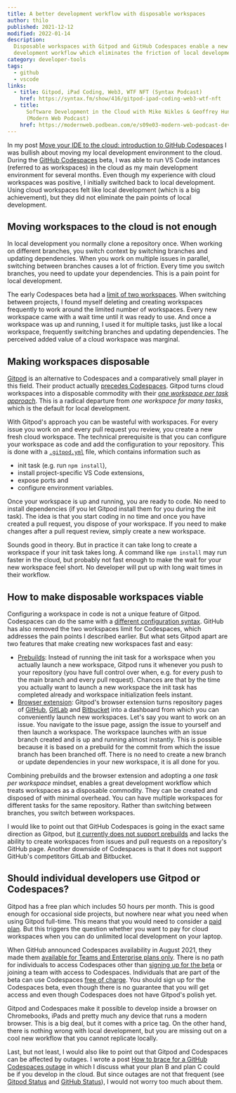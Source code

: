 ```yaml
---
title: A better development workflow with disposable workspaces
author: thilo
published: 2021-12-12
modified: 2022-01-14
description:
  Disposable workspaces with Gitpod and GitHub Codespaces enable a new
  development workflow which eliminates the friction of local development.
category: developer-tools
tags:
  - github
  - vscode
links:
  - title: Gitpod, iPad Coding, Web3, WTF NFT (Syntax Podcast)
    href: https://syntax.fm/show/416/gitpod-ipad-coding-web3-wtf-nft
  - title:
      Software Development in the Cloud with Mike Nikles & Geoffrey Huntley
      (Modern Web Podcast)
    href: https://modernweb.podbean.com/e/s09e03-modern-web-podcast-development-in-the-cloud-with-mike-nikles-geoffrey-huntley/
---
```


In my post
[Move your IDE to the cloud: introduction to GitHub Codespaces](/posts/move-your-ide-to-the-cloud-introduction-to-github-codespaces)
I was bullish about moving my local development environment to the cloud. During
the [GitHub Codespaces](https://github.com/features/codespaces/) beta, I was
able to run VS Code instances (referred to as workspaces) in the cloud as my
main development environment for several months. Even though my experience with
cloud workspaces was positive, I initially switched back to local development.
Using cloud workspaces felt like local development (which is a big achievement),
but they did not eliminate the pain points of local development.

## Moving workspaces to the cloud is not enough

In local development you normally clone a repository once. When working on
different branches, you switch context by switching branches and updating
dependencies. When you work on multiple issues in parallel, switching between
branches causes a lot of friction. Every time you switch branches, you need to
update your dependencies. This is a pain point for local development.

The early Codespaces beta had a
[limit of two workspaces](https://github.community/t/max-number-of-codespaces-during-beta/134984).
When switching between projects, I found myself deleting and creating workspaces
frequently to work around the limited number of workspaces. Every new workspace
came with a wait time until it was ready to use. And once a workspace was up and
running, I used it for multiple tasks, just like a local workspace, frequently
switching branches and updating dependencies. The perceived added value of a
cloud workspace was marginal.

## Making workspaces disposable

[Gitpod](https://www.gitpod.io/) is an alternative to Codespaces and a
comparatively small player in this field. Their product actually
[precedes Codespaces](https://www.freecodecamp.org/news/github-codespaces-vs-gitpod-cloud-based-dev-environments/).
Gitpod turns cloud workspaces into a disposable commodity with their
[_one workspace per task approach_](https://www.gitpod.io/docs/workspaces/).
This is a radical departure from _one workspace for many tasks_, which is the
default for local development.

With Gitpod's approach you can be wasteful with workspaces. For every issue you
work on and every pull request you review, you create a new fresh cloud
workspace. The technical prerequisite is that you can configure your workspace
as code and add the configuration to your repository. This is done with a
[`.gitpod.yml`](https://www.gitpod.io/docs/configure) file, which contains
information such as

- init task (e.g. run `npm install`),
- install project-specific VS Code extensions,
- expose ports and
- configure environment variables.

Once your workspace is up and running, you are ready to code. No need to install
dependencies (if you let Gitpod install them for you during the init task). The
idea is that you start coding in no time and once you have created a pull
request, you dispose of your workspace. If you need to make changes after a pull
request review, simply create a new workspace.

Sounds good in theory. But in practice it can take long to create a workspace if
your init task takes long. A command like `npm install` may run faster in the
cloud, but probably not fast enough to make the wait for your new workspace feel
short. No developer will put up with long wait times in their workflow.

## How to make disposable workspaces viable

Configuring a workspace in code is not a unique feature of Gitpod. Codespaces
can do the same with a
[different configuration syntax](https://docs.github.com/en/codespaces/setting-up-your-project-for-codespaces/setting-up-your-project-for-codespaces).
GitHub has also removed the two workspaces limit for Codespaces, which addresses
the pain points I described earlier. But what sets Gitpod apart are two features
that make creating new workspaces fast and easy:

- [Prebuilds](https://www.gitpod.io/docs/prebuilds): Instead of running the init
  task for a workspace when you actually launch a new workspace, Gitpod runs it
  whenever you push to your repository (you have full control over when, e.g.
  for every push to the main branch and every pull request). Chances are that by
  the time you actually want to launch a new workspace the init task has
  completed already and workspace initialization feels instant.
- [Browser extension](https://www.gitpod.io/docs/browser-extension): Gitpod's
  browser extension turns repository pages of [GitHub](https://github.com/),
  [GitLab](https://about.gitlab.com/) and [Bitbucket](https://bitbucket.org/)
  into a dashboard from which you can conveniently launch new workspaces. Let's
  say you want to work on an issue. You navigate to the issue page, assign the
  issue to yourself and then launch a workspace. The workspace launches with an
  issue branch created and is up and running almost instantly. This is possible
  because it is based on a prebuild for the commit from which the issue branch
  has been branched off. There is no need to create a new branch or update
  dependencies in your new workspace, it is all done for you.

Combining prebuilds and the browser extension and adopting a _one task per
workspace_ mindset, enables a great development workflow which treats workspaces
as a disposable commodity. They can be created and disposed of with minimal
overhead. You can have multiple workspaces for different tasks for the same
repository. Rather than switching between branches, you switch between
workspaces.

I would like to point out that GitHub Codespaces is going in the exact same
direction as Gitpod, but
[it currently does not support prebuilds](https://docs.github.com/en/enterprise-cloud@latest/codespaces/customizing-your-codespace/prebuilding-codespaces-for-your-project)
and lacks the ability to create workspaces from issues and pull requests on a
repository's GitHub page. Another downside of Codespaces is that it does not
support GitHub's competitors GitLab and Bitbucket.

## Should individual developers use Gitpod or Codespaces?

Gitpod has a free plan which includes 50 hours per month. This is good enough
for occasional side projects, but nowhere near what you need when using Gitpod
full-time. This means that you would need to consider a
[paid plan](https://www.gitpod.io/pricing). But this triggers the question
whether you want to pay for cloud workspaces when you can do unlimited local
development on your laptop.

When GitHub announced Codespaces availability in August 2021, they made them
[available for Teams and Enterprise plans only](https://github.blog/2021-08-11-githubs-engineering-team-moved-codespaces/).
There is no path for individuals to access Codespaces other than
[signing up for the beta](https://github.com/features/codespaces/signup) or
joining a team with access to Codespaces. Individuals that are part of the beta
can use Codespaces
[free of charge](https://docs.github.com/en/billing/managing-billing-for-github-codespaces/about-billing-for-codespaces).
You should sign up for the Codespaces beta, even though there is no guarantee
that you will get access and even though Codespaces does not have Gitpod's
polish yet.

Gitpod and Codespaces make it possible to develop inside a browser on
Chromebooks, iPads and pretty much any device that runs a modern browser. This
is a big deal, but it comes with a price tag. On the other hand, there is
nothing wrong with local development, but you are missing out on a cool new
workflow that you cannot replicate locally.

Last, but not least, I would also like to point out that Gitpod and Codespaces
can be affected by outages. I wrote a post
[How to brace for a GitHub Codespaces outage](/posts/how-to-brace-for-a-github-codespaces-outage)
in which I discuss what your plan B and plan C could be if you develop in the
cloud. But since outages are not that frequent (see
[Gitpod Status](https://www.gitpodstatus.com/) and
[GitHub Status](https://www.gitpodstatus.com/)), I would not worry too much
about them.
